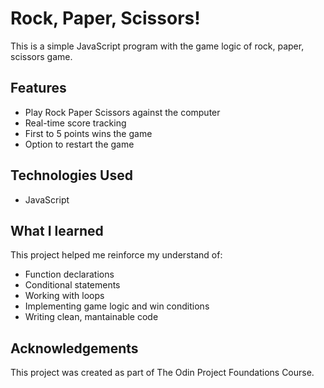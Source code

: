 # Rock, Paper, Scissors!

This is a simple JavaScript program with the game logic of rock, paper, scissors game.

## Features

- Play Rock Paper Scissors against the computer
- Real-time score tracking
- First to 5 points wins the game
- Option to restart the game

## Technologies Used

- JavaScript

## What I learned

This project helped me reinforce my understand of:

- Function declarations
- Conditional statements
- Working with loops
- Implementing game logic and win conditions
- Writing clean, mantainable code

## Acknowledgements

This project was created as part of The Odin Project Foundations Course.
